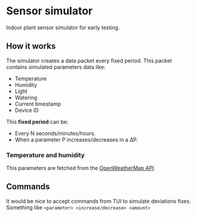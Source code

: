 # Sensor simulator
Indoor plant sensor simulator for early testing.

## How it works

The simulator creates a data packet every fixed period. This packet contains simulated parameters data like: 
- Temperature
- Humidity
- Light
- Watering 
- Current timestamp
- Device ID

This **fixed period** can be:
- Every N seconds/minutes/hours.
- When a parameter P increases/decreases in a ΔP.

### Temperature and humidity
This parameters are fetched from the [OpenWeatherMap API](https://openweathermap.org/). 

## Commands
It would be nice to accept commands from TUI to simulate deviations fixes. Something like `<parameter> <increase/decrease> <amount>`
